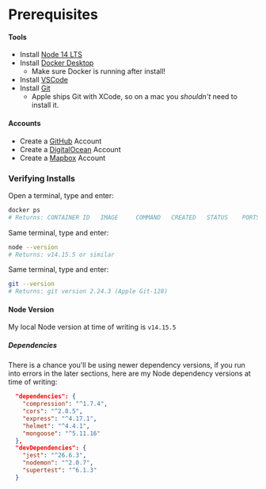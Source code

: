 # Prerequisites

#### Tools
* Install [Node 14 LTS](https://nodejs.org/en/download/)
* Install [Docker Desktop](https://www.docker.com/products/docker-desktop)
    * Make sure Docker is running after install!
* Install [VSCode](https://code.visualstudio.com/)
* Install [Git](https://git-scm.com/)
    * Apple ships Git with XCode, so on a mac you _shouldn't_ need to install it.

#### Accounts
* Create a [GitHub](https://github.com/) Account
* Create a [DigitalOcean](https://digitalocean.com/) Account
* Create a [Mapbox](https://account.mapbox.com/) Account

### Verifying Installs

Open a terminal, type and enter:

```bash
docker ps
# Returns: CONTAINER ID   IMAGE     COMMAND   CREATED   STATUS    PORTS     NAMES
```

Same terminal, type and enter:

```bash
node --version
# Returns: v14.15.5 or similar
```

Same terminal, type and enter:

```bash
git --version
# Returns: git version 2.24.3 (Apple Git-128)
```

#### Node Version

My local Node version at time of writing is `v14.15.5`

##### Dependencies

There is a chance you'll be using newer dependency versions, if you run into errors in the later sections, here are my Node dependency versions at time of writing:
```json
  "dependencies": {
    "compression": "^1.7.4",
    "cors": "^2.8.5",
    "express": "^4.17.1",
    "helmet": "^4.4.1",
    "mongoose": "^5.11.16"
  },
  "devDependencies": {
    "jest": "^26.6.3",
    "nodemon": "^2.0.7",
    "supertest": "^6.1.3"
  }
```